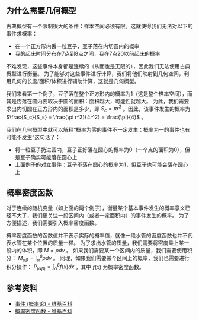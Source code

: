 ## 为什么需要几何概型
古典概型有一个限制很大的条件：样本空间必须有限。这就使得我们无法对以下的事件求概率：

+ 在一个正方形内丢一粒豆子，豆子落在内切圆内的概率
+ 我的起床时间分布在7点到8点之间，我在7点20以前起床的概率

不难发现，这些事件本身都是连续的（从而也是无限的），因此我们无法使用古典概型进行衡量。
为了能够对这些事件进行计算，我们将他们映射到几何空间，利用几何的长度/面积/体积进行辅助计算，这就是几何概型。

我们来看第一个例子，豆子落在整个正方形内的概率为1（这是整个样本空间），而其是否落在圆内要取决于圆的面积：面积越大，可能性就越大。
为此，我们需要求出内切圆在正方形内的面积是多少，即 $S_c = \pi r^2$ 。因此，该事件发生的概率为 $\frac{S_c}{S_s} = \frac{\pi r^2}{4r^2} = \frac{\pi}{4}$ 。

我们在几何概型中就可以解释“概率为零的事件不一定发生；概率为一的事件也有可能不发生“这句话了：

+ 将一粒豆子扔进圆内，豆子正好落在圆心的概率为0（一个点的面积为0），但是豆子确实可能落在圆心上
+ 上面例子的对立事件：豆子不落在圆心的概率为1，但豆子也可能会落在圆心上

## 概率密度函数
对于连续的随机变量（如上面的两个例子），衡量某个基本事件发生的概率意义已经不大了，我们更关注一段区间内（或者一定面积内）的事件发生的概率。
为了方便描述，我们需要引入概率密度函数。

概率密度函数的函数值并不表示实际的概率值，就像一段水管的密度函数也并不代表水管在某个位置的质量一样。
为了求出水管的质量，我们需要将密度乘上某一段内的体积，即 $M = \rho dv$ 。
如果我们需要某一个区间内的质量，我们需要使用积分： $M_{\alpha\beta} = \int_{\alpha}^{\beta}\rho dv$ 。
同理，如果我们需要某个区间上的概率，我们也需要进行积分操作： $P_(\alpha\beta) = \int_{\alpha}^{\beta}f(x)dx$ ，其中 $f(x)$ 为概率密度函数。


## 参考资料
+ [事件 (概率论) - 维基百科](https://zh.wikipedia.org/wiki/%E4%BA%8B%E4%BB%B6_(%E6%A6%82%E7%8E%87%E8%AE%BA))
+ [概率密度函数 - 维基百科](https://zh.wikipedia.org/wiki/%E6%A9%9F%E7%8E%87%E5%AF%86%E5%BA%A6%E5%87%BD%E6%95%B8)